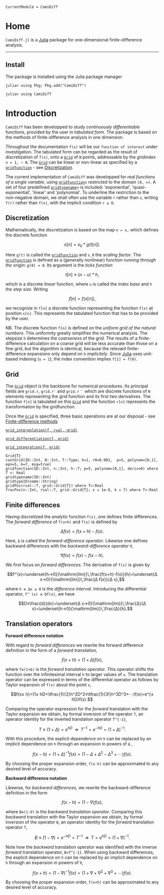 ```@meta
CurrentModule = CamiDiff
```

# Home

`CamiDiff.jl` is a [Julia](http://julialang.org) package for one-dimensional finite-difference analysis. 

---

## Install

The package is installed using the Julia package manager

```
julia> using Pkg; Pkg.add("CamiDiff")

julia> using CamiDiff
```

# Introduction

`CamiDiff` has been developped to study *continuously differentiable* functions, provided by the user in *tabulated form*. 
The package is based on the methods of finite-difference analysis in one dimension. 

Throughout the documentation ``f(x)`` will be our `function of interest` under investigation. The tabulated form can be regarded as 
the result of discretization of ``f(x)``, onto a [`Grid`](@ref) of ``N`` points, addressable by the *gridindex* ``n = 1, ⋯ N``.
The [`Grid`](@ref) can be linear or non-linear as specified by a [`gridfunction`](@ref) - see [Discretization](@ref).

The current implementation of `CamiDiff` was developped for *real functions of a single variable*, using 
[`gridfunction`](@ref)`s` restricted to the domain ``[0, ∞)``. A set of four predefined [`gridtypename`](@ref)`s` is included: 'exponential', 
'quasi-exponential', 'linear' and 'polynomial'. To underline the restriction to the non-negative domain, we shall often 
use the variable ``r`` rather than ``x``, writing ``f(r)`` rather than ``f(x)``, with the implicit condition ``r ≥ 0``.

## Discretization

Mathematically, the discretization is based on the map ``n ↦ x,`` which defines the discrete function

```math
x[n] = s_0 * g(t[n]).
```

Here ``g(t)`` is called the [`gridfunction`](@ref) and ``s_0`` the *scaling factor*. The [`gridfunction`](@ref) 
is defined as a (generally nonlinear) function *running through the origin*: ``g(0) = 0``. Its argument is 
the *ticks function*

```math
t[n] ≡ (n−u) * h,
```

which is a discrete *linear* function, where ``u`` is called the *index base* and ``h`` the *step size*. Writing

```math
f[n] = f(x[n]),
```

we recognize in ``f[n]`` a discrete function representing the function ``f(x)`` at position ``x[n]``. This represents 
the tabulated function that has to be provided by the user. 

NB. The discrete function ``f[n]`` is defined on the *uniform grid of the natural numbers*. This uniformity greatly 
simplifies the numerical analysis. The stepsize ``h`` determines the *coarseness* of the grid. The results 
of a finite-difference calculation on a coarse grid will be less accurate than those on a fine grid, but 
the algorithm is identical, because the relevant finite-difference expansions only depend on ``h`` *implicitely*. 
Since [Julia](http://julialang.org) uses unit-based indexing (``u = 1``), the index convention implies ``f[1] = f(0)``.  

## Grid

The [`Grid`](@ref) object is the backbone for numerical procedures. Its principal fields are `grid.r`, `grid.r′` 
and `grid.r′′` which are discrete functions of `N` elements representing the grid function and its first two derivatives. 
The function ``f[n]`` is tabulated on this [`Grid`](@ref) and the function ``r[n]`` represents the transformation by the gridfunction. 

Once the [`Grid`](@ref) is specified, three basic operations are at our disposal - see [Finite-difference methods](@ref)

[`grid_interpolation(f, rval, grid)`](@ref)

[`grid_differentiation(f, grid)`](#ref)

[`grid_integration(f, grid)`](@ref)

```@docs
Grid{T}
castGrid(ID::Int, N::Int, T::Type; h=1, r0=0.001,  p=5, polynom=[0,1], epn=5, k=7, msg=true)
gridfunction(ID::Int, n::Int, h::T; p=5, polynom=[0,1], deriv=0) where T <: Real
gridtypename(ID::Int)
gridtypeID(name::String)
gridPos(rval::T, grid::Grid{T}) where T<:Real
fracPos(n::Int, rval::T, grid::Grid{T}; ϵ = 1e-8, k = 7) where T<:Real
```

## Finite differences

Having discretized the *analytic* function ``f(x)``, one defines finite differences. 
The *forward difference* of ``f(x+h)`` and ``f(x)`` is defined by 

```math
Δ f(x)=f(x+h)-f(x).
```

Here, ``Δ`` is called the *forward-difference operator*. Likewise one defines backward differences 
with the *backward-difference operator* ``∇``, 

```math
∇ f(x)=f(x)-f(x-h).
```

We first focus on *forward differences*. The derivative of ``f(x)`` is given by 

```math
f^′(x)=\underset{h→0}{\mathrm{lim}}\,\frac{f(x+h)-f(x)}{h}=\underset{Δ x→0}{\mathrm{lim}}\,\frac{Δ f(x)}{Δ x},
```

where ``h ≡ Δx ≥ 0`` is the *difference interval*. Introducing the differential operator, ``f^′(x) ≡ Df(x)``, we have 

```math
D≡\frac{d}{dx}=\underset{Δ x→0}{\mathrm{lim}}\,\frac{Δ}{Δ x}=\underset{h→0}{\mathrm{lim}}\,\frac{Δ}{h}.
```

## Translation operators 

**Forward difference notation**

With regard to *forward differences* we rewrite the forward difference definition in the form of a *forward translation*,
```math
f(x+h)=(1+Δ)f(x),
```
where ``T≡(1+Δ)`` is the *forward translation operator*. This operator shifts the function over the infinitesimal interval ``h`` to larger values of ``x``. The translation operator can be expressed in terms of the differential operator as follows by Taylor expansion of ``f(x)`` about the point ``x``, 
```math
f(x± h)=(1± hD+\tfrac{1}{2}h^2D^2±\tfrac{1}{3!}h^3D^3+⋯)f(x)=e^{± hD}f(x).
```
Comparing the operator expression for the *forward* translation with the Taylor expansion we obtain, by formal inversion of the operator ``T``, an operator identity for the inverted translation operator ``T^{-1}``,    
```math
T≡(1+Δ)=e^{hD}\,\,\,⇒\,\,\,T^{-1}=e^{-hD}=(1+Δ)^{-1}.
```
With this procedure, the explicit dependence on ``h`` can be replaced by an implicit dependence on ``h`` through an expansion in powers of ``Δ`` ,
```math
f(x-h)=(1+Δ)^{-1}f(x)=(1-Δ+Δ^{2}-Δ^3+⋯)f(x).
```
By choosing the proper expansion order, ``f(x-h)`` can be approximated to any desired level of accuracy.

**Backward difference notation**

Likewise, for *backward differences*, we rewrite the backward-difference definition in the form 
```math
f(x-h)=(1-∇)f(x),
```
where ``B≡(1-∇)`` is the *backward translation operator*. Comparing this *backward* translation with the Taylor expansion we obtain, by formal inversion of the operator ``B``, an operator identity for the *forward* translation operator ``T``, 
```math
B≡(1-∇)=e^{-hD}=T^{-1}\,\,\,⇒\,\,\,T=e^{hD}=(1+∇)^{-1}.
```
Note how the *backward* translation operator was identified with the inverse *forward* translation operator, ``B=T^{-1}``. When using backward differences, the explicit dependence on ``h`` can be replaced by an implicit dependence on ``h`` through an expansion in powers of ``∇``, 
```math
f(x+h)=(1-∇)^{-1}f(x)=(1+∇+∇^{2}+∇^3+⋯)f(x).
```
By choosing the proper expansion order, ``f(x+h)`` can be approximated to any desired level of accuracy. 